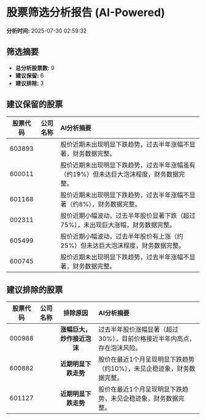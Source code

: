 # 股票筛选分析报告 (AI-Powered)

**分析时间:** 2025-07-30 02:59:32

## 筛选摘要

- **总分析股票数:** 9
- **建议保留:** 6
- **建议排除:** 3

## 建议保留的股票

| 股票代码 | 公司名称 | AI分析摘要 |
|:---:|:---:|:---|
| 603893 |  | 股价近期未出现明显下跌趋势，过去半年涨幅不显著，财务数据完整。 |
| 600011 |  | 股价近期未出现明显下跌趋势，过去半年涨幅虽有（约19%）但未达巨大泡沫程度，财务数据完整。 |
| 601168 |  | 股价近期未出现明显下跌趋势，过去半年涨幅不显著（约8%），财务数据完整。 |
| 002311 |  | 股价近期小幅波动，过去半年股价显著下跌（超过75%），未出现巨大涨幅，财务数据完整。 |
| 605499 |  | 股价近期小幅波动，过去半年股价有上涨（约25%）但未达巨大泡沫程度，财务数据完整。 |
| 600745 |  | 股价近期未出现明显下跌趋势，过去半年涨幅不显著，财务数据完整。 |

## 建议排除的股票

| 股票代码 | 公司名称 | 排除原因 | AI分析摘要 |
|:---:|:---:|:---:|:---|
| 000988 |  | **涨幅巨大，炒作接近泡沫** | 过去半年股价涨幅显著（超过30%），目前价格接近半年内高点，存在泡沫风险。 |
| 600882 |  | **近期明显下跌走势** | 股价在最近1个月呈现明显下跌趋势（约10%），未见企稳迹象，财务数据完整。 |
| 601127 |  | **近期明显下跌走势** | 股价在最近1个月呈现明显下跌趋势，未见企稳迹象，财务数据完整。 |

